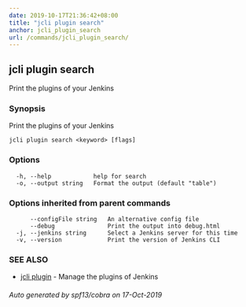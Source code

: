 ```yaml
---
date: 2019-10-17T21:36:42+08:00
title: "jcli plugin search"
anchor: jcli_plugin_search
url: /commands/jcli_plugin_search/
---
```

## jcli plugin search

Print the plugins of your Jenkins

### Synopsis

Print the plugins of your Jenkins

```
jcli plugin search <keyword> [flags]
```

### Options

```
  -h, --help            help for search
  -o, --output string   Format the output (default "table")
```

### Options inherited from parent commands

```
      --configFile string   An alternative config file
      --debug               Print the output into debug.html
  -j, --jenkins string      Select a Jenkins server for this time
  -v, --version             Print the version of Jenkins CLI
```

### SEE ALSO

* [jcli plugin](/commands/jcli_plugin/)	 - Manage the plugins of Jenkins

###### Auto generated by spf13/cobra on 17-Oct-2019

